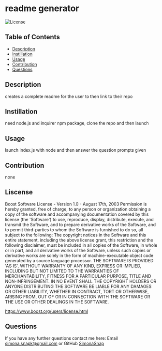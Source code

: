 # readme generator
[![License](https://img.shields.io/badge/License-Boost_1.0-lightblue.svg)](https://www.boost.org/LICENSE_1_0.txt)
## Table of Contents
* [Description](#description)
* [Instillation](#instillation)
* [Usage](#usage)
* [Contribution](#contribution)
* [Questions](#questions)
## Description 
creates a complete readme for the user to then link to their repo
## Instillation 
need node.js and inquirer npm package, clone the repo and then launch
## Usage 
launch index.js with node and then answer the question prompts given
## Contribution
none

## Liscense
Boost Software License - Version 1.0 - August 17th, 2003 Permission is hereby granted, free of charge, to any person or organization obtaining a copy of the software and accompanying documentation covered by this license (the 'Software') to use, reproduce, display, distribute, execute, and transmit the Software, and to prepare derivative works of the Software, and to permit third-parties to whom the Software is furnished to do so, all subject to the following: The copyright notices in the Software and this entire statement, including the above license grant, this restriction and the following disclaimer, must be included in all copies of the Software, in whole or in part, and all derivative works of the Software, unless such copies or derivative works are solely in the form of machine-executable object code generated by a source language processor. THE SOFTWARE IS PROVIDED 'AS IS', WITHOUT WARRANTY OF ANY KIND, EXPRESS OR IMPLIED, INCLUDING BUT NOT LIMITED TO THE WARRANTIES OF MERCHANTABILITY, FITNESS FOR A PARTICULAR PURPOSE, TITLE AND NON-INFRINGEMENT. IN NO EVENT SHALL THE COPYRIGHT HOLDERS OR ANYONE DISTRIBUTING THE SOFTWARE BE LIABLE FOR ANY DAMAGES OR OTHER LIABILITY, WHETHER IN CONTRACT, TORT OR OTHERWISE, ARISING FROM, OUT OF OR IN CONNECTION WITH THE SOFTWARE OR THE USE OR OTHER DEALINGS IN THE SOFTWARE.

https://www.boost.org/users/license.html

## Questions
If you have any further questions contact me here:
Email simona.snapk@gmail.com or GitHub [SimonaSnap](https://github.com/SimonaSnap)
